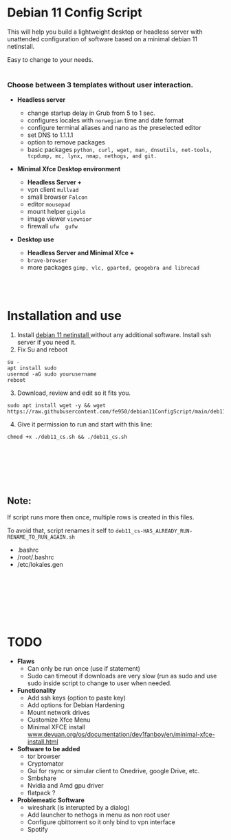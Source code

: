 #  Debian 11 Config Script
This will help you build a lightweight desktop or headless server with unattended configuration of software based on a minimal debian 11 netinstall.

Easy to change to your needs.
<br/><br/>
### Choose between 3 templates without user interaction. ###
- **Headless server**
    - change startup delay in Grub from 5 to 1 sec.
    - configures locales with `norwegian` time and date format
    - configure terminal aliases and nano as the preselected editor
    - set DNS to 1.1.1.1
    - option to remove packages
    - basic packages `python, curl, wget, man, dnsutils, net-tools, tcpdump, mc, lynx, nmap, nethogs, and git.`
 
- **Minimal Xfce Desktop environment**
    - **Headless Server +**
    - vpn client `mullvad`
    - small browser `Falcon`
    - editor `mousepad`
    - mount helper `gigolo`
    - image viewer `viewnior`
    - firewall `ufw  gufw`

- **Desktop use**
    - **Headless Server and Minimal Xfce +**
    - `brave-browser`
    - more packages `gimp, vlc, gparted, geogebra and librecad`

<br/><br/>



# Installation and use
 1. Install [debian 11 netinstall ](https://www.debian.org/CD/netinst/) without any additional software. Install ssh server if you need it.
 2. Fix Su and reboot
```
su -
apt install sudo
usermod -aG sudo yourusername
reboot
```

3. Download, review and edit so it fits you.
 ```
sudo apt install wget -y && wget https://raw.githubusercontent.com/fe950/debian11ConfigScript/main/deb11_cs.sh
```
4. Give it permission to run and start with this line:

```
chmod +x ./deb11_cs.sh && ./deb11_cs.sh
```
<br/>
<br/>
<br/>
<br/>
<br/>

## Note:
If script runs more then once, multiple rows is created in this files.

To avoid that, script renames it self to `deb11_cs-HAS_ALREADY_RUN-RENAME_TO_RUN_AGAIN.sh`

-  .bashrc
-  /root/.bashrc
-  /etc/lokales.gen


<br/>
<br/>
<br/>
<br/>
<br/>
<br/>

# TODO 
- **Flaws**
    - Can only be run once (use if statement)
    - Sudo can timeout if downloads are very slow (run as sudo and use sudo inside script to change to user when needed.
- **Functionality**
    - Add ssh keys (option to paste key)
    - Add options for Debian Hardening
    - Mount network drives
    - Customize Xfce Menu
    - Minimal XFCE install www.devuan.org/os/documentation/dev1fanboy/en/minimal-xfce-install.html
- **Software to be added**
    - tor browser
    - Cryptomator
    - Gui for rsync or simular client to Onedrive, google Drive, etc.
    - Smbshare
    - Nvidia and Amd gpu driver
    - flatpack ?
- **Problemeatic Software**
    - wireshark (is interupted by a dialog)
    - Add launcher to nethogs in menu as non root user
    - Configure qbittorrent so it only bind to vpn interface
    - Spotify



